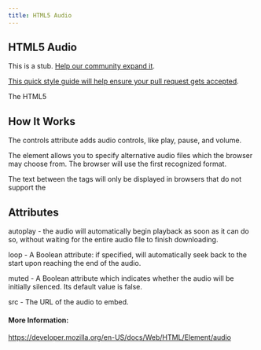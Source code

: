 ```yaml
---
title: HTML5 Audio
---
```

## HTML5 Audio

This is a stub. <a href='https://github.com/freecodecamp/guides/tree/master/src/pages/html/html5-audio/index.md' target='_blank' rel='nofollow'>Help our community expand it</a>.

<a href='https://github.com/freecodecamp/guides/blob/master/README.md' target='_blank' rel='nofollow'>This quick style guide will help ensure your pull request gets accepted</a>.

<!-- The article goes here, in GitHub-flavored Markdown. Feel free to add YouTube videos, images, and CodePen/JSBin embeds  -->
The HTML5 <audio> element specifies a standard way to embed audio in a web page.

## How It Works
The controls attribute adds audio controls, like play, pause, and volume.

The <source> element allows you to specify alternative audio files which the browser may choose from. The browser will use the first recognized format.

The text between the <audio> and </audio> tags will only be displayed in browsers that do not support the <audio> element.
  
 ## Attributes
 
 autoplay - the audio will automatically begin playback as soon as it can do so, without waiting for the entire audio file to finish downloading.
 
 loop - A Boolean attribute: if specified, will automatically seek back to the start upon reaching the end of the audio.
 
 muted - A Boolean attribute which indicates whether the audio will be initially silenced. Its default value is false.
 
 src - The URL of the audio to embed.
#### More Information:
<!-- Please add any articles you think might be helpful to read before writing the article -->
https://developer.mozilla.org/en-US/docs/Web/HTML/Element/audio

